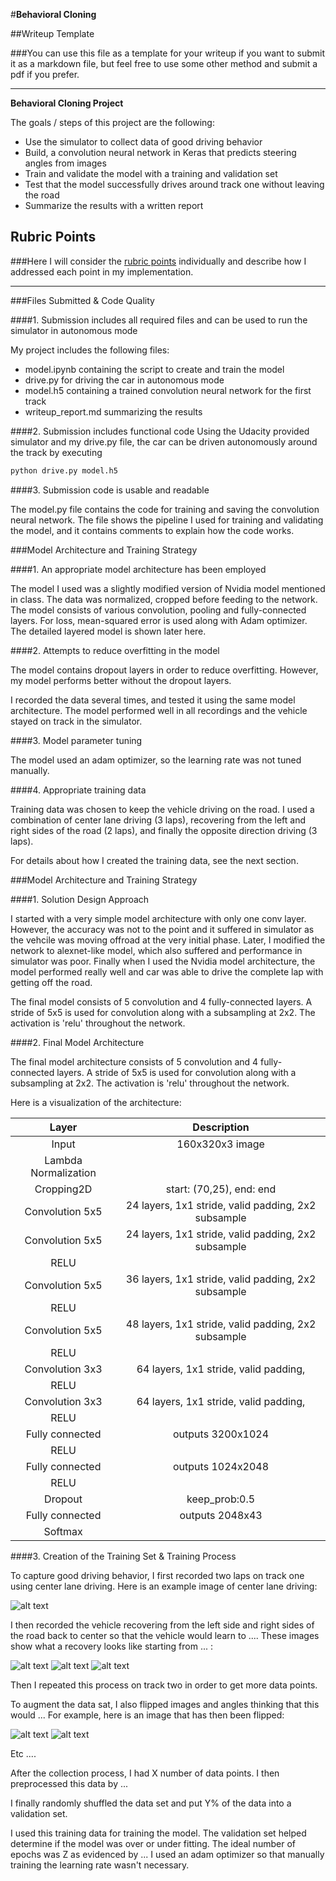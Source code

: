 #**Behavioral Cloning** 

##Writeup Template

###You can use this file as a template for your writeup if you want to submit it as a markdown file, but feel free to use some other method and submit a pdf if you prefer.

---

**Behavioral Cloning Project**

The goals / steps of this project are the following:
* Use the simulator to collect data of good driving behavior
* Build, a convolution neural network in Keras that predicts steering angles from images
* Train and validate the model with a training and validation set
* Test that the model successfully drives around track one without leaving the road
* Summarize the results with a written report


[//]: # (Image References)

[image1]: ./examples/placeholder.png "Model Visualization"
[image2]: ./examples/placeholder.png "Grayscaling"
[image3]: ./examples/placeholder_small.png "Recovery Image"
[image4]: ./examples/placeholder_small.png "Recovery Image"
[image5]: ./examples/placeholder_small.png "Recovery Image"
[image6]: ./examples/placeholder_small.png "Normal Image"
[image7]: ./examples/placeholder_small.png "Flipped Image"

## Rubric Points
###Here I will consider the [rubric points](https://review.udacity.com/#!/rubrics/432/view) individually and describe how I addressed each point in my implementation.  

---
###Files Submitted & Code Quality

####1. Submission includes all required files and can be used to run the simulator in autonomous mode

My project includes the following files:
* model.ipynb containing the script to create and train the model
* drive.py for driving the car in autonomous mode
* model.h5 containing a trained convolution neural network for the first track
* writeup_report.md summarizing the results

####2. Submission includes functional code
Using the Udacity provided simulator and my drive.py file, the car can be driven autonomously around the track by executing 
```sh
python drive.py model.h5
```

####3. Submission code is usable and readable

The model.py file contains the code for training and saving the convolution neural network. The file shows the pipeline I used for training and validating the model, and it contains comments to explain how the code works.

###Model Architecture and Training Strategy

####1. An appropriate model architecture has been employed

The model I used was a slightly modified version of Nvidia model mentioned in class. The data was normalized, cropped before feeding to the network. The model consists of various convolution, pooling and fully-connected layers. For loss, mean-squared error is used along with Adam optimizer. The detailed layered model is shown later here.

####2. Attempts to reduce overfitting in the model

The model contains dropout layers in order to reduce overfitting. However, my model performs better without the dropout layers.

I recorded the data several times, and tested it using the same model architecture. The model performed well in all recordings and the vehicle stayed on track in the simulator.

####3. Model parameter tuning

The model used an adam optimizer, so the learning rate was not tuned manually.

####4. Appropriate training data

Training data was chosen to keep the vehicle driving on the road. I used a combination of center lane driving (3 laps), recovering from the left and right sides of the road (2 laps), and finally the opposite direction driving (3 laps).

For details about how I created the training data, see the next section. 

###Model Architecture and Training Strategy

####1. Solution Design Approach

I started with a very simple model architecture with only one conv layer. However, the accuracy was not to the point and it suffered in simulator as the vehcile was moving offroad at the very initial phase. Later, I modified the network to alexnet-like model, which also suffered and performance in simulator was poor. Finally when I used the Nvidia model architecture, the model performed really well and car was able to drive the complete lap with getting off the road. 

The final model consists of 5 convolution and 4 fully-connected layers. A stride of 5x5 is used for convolution along with a subsampling at 2x2. The activation is 'relu' throughout the network.

####2. Final Model Architecture

The final model architecture consists of 5 convolution and 4 fully-connected layers. A stride of 5x5 is used for convolution along with a subsampling at 2x2. The activation is 'relu' throughout the network.

Here is a visualization of the architecture: 

| Layer         		|     Description	        					| 
|:---------------------:|:---------------------------------------------:| 
| Input         		| 160x320x3 image   							| 
| Lambda Normalization     	| |
| Cropping2D     	| start: (70,25), end: end	|
| Convolution 5x5     	| 24 layers, 1x1 stride, valid padding, 2x2 subsample 	|
| Convolution 5x5     	| 24 layers, 1x1 stride, valid padding, 2x2 subsample 	|
| RELU					|												|
| Convolution 5x5     	| 36 layers, 1x1 stride, valid padding, 2x2 subsample 	|
| RELU					|		
| Convolution 5x5     	| 48 layers, 1x1 stride, valid padding, 2x2 subsample 	|
| RELU					|		
| Convolution 3x3     	| 64 layers, 1x1 stride, valid padding, 	|
| RELU					|		
| Convolution 3x3     	| 64 layers, 1x1 stride, valid padding, 	|
| RELU					|			
| Fully connected		| outputs 3200x1024        									|
| RELU					|												|
| Fully connected		| outputs 1024x2048        									|
| RELU					|												|
| Dropout					|	keep_prob:0.5											|
| Fully connected		| outputs 2048x43        									|
| Softmax				|         									|
 

####3. Creation of the Training Set & Training Process

To capture good driving behavior, I first recorded two laps on track one using center lane driving. Here is an example image of center lane driving:

![alt text][image2]

I then recorded the vehicle recovering from the left side and right sides of the road back to center so that the vehicle would learn to .... These images show what a recovery looks like starting from ... :

![alt text][image3]
![alt text][image4]
![alt text][image5]

Then I repeated this process on track two in order to get more data points.

To augment the data sat, I also flipped images and angles thinking that this would ... For example, here is an image that has then been flipped:

![alt text][image6]
![alt text][image7]

Etc ....

After the collection process, I had X number of data points. I then preprocessed this data by ...


I finally randomly shuffled the data set and put Y% of the data into a validation set. 

I used this training data for training the model. The validation set helped determine if the model was over or under fitting. The ideal number of epochs was Z as evidenced by ... I used an adam optimizer so that manually training the learning rate wasn't necessary.
